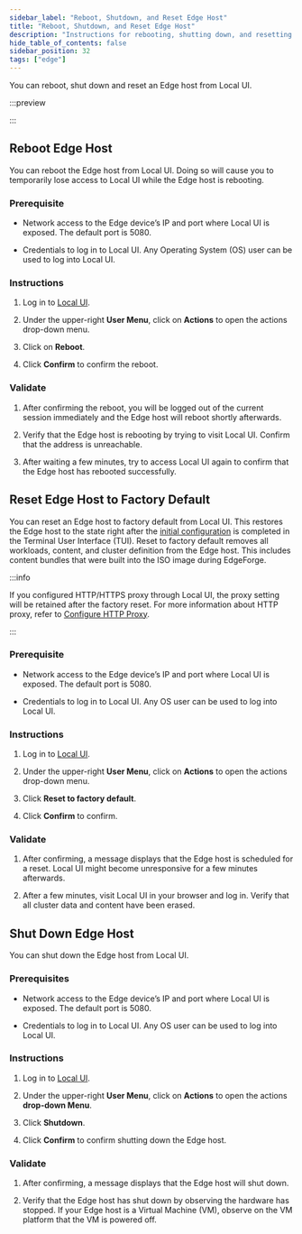 ```yaml
---
sidebar_label: "Reboot, Shutdown, and Reset Edge Host"
title: "Reboot, Shutdown, and Reset Edge Host"
description: "Instructions for rebooting, shutting down, and resetting Edge Host to factory default."
hide_table_of_contents: false
sidebar_position: 32
tags: ["edge"]
---
```


You can reboot, shut down and reset an Edge host from Local UI.

:::preview

:::

## Reboot Edge Host

You can reboot the Edge host from Local UI. Doing so will cause you to temporarily lose access to Local UI while the
Edge host is rebooting.

### Prerequisite

- Network access to the Edge device’s IP and port where Local UI is exposed. The default port is 5080.

- Credentials to log in to Local UI. Any Operating System (OS) user can be used to log into Local UI.

### Instructions

1. Log in to [Local UI](./access-console.md#log-in-to-local-ui).

2. Under the upper-right **User Menu**, click on **Actions** to open the actions drop-down menu.

3. Click on **Reboot**.

4. Click **Confirm** to confirm the reboot.

### Validate

1. After confirming the reboot, you will be logged out of the current session immediately and the Edge host will reboot
   shortly afterwards.

2. Verify that the Edge host is rebooting by trying to visit Local UI. Confirm that the address is unreachable.

3. After waiting a few minutes, try to access Local UI again to confirm that the Edge host has rebooted successfully.

## Reset Edge Host to Factory Default

You can reset an Edge host to factory default from Local UI. This restores the Edge host to the state right after the
[initial configuration](../../site-deployment/site-installation/initial-setup.md) is completed in the Terminal User
Interface (TUI). Reset to factory default removes all workloads, content, and cluster definition from the Edge host.
This includes content bundles that were built into the ISO image during EdgeForge.

:::info

If you configured HTTP/HTTPS proxy through Local UI, the proxy setting will be retained after the factory reset. For
more information about HTTP proxy, refer to [Configure HTTP Proxy](configure-proxy.md).

:::

### Prerequisite

- Network access to the Edge device’s IP and port where Local UI is exposed. The default port is 5080.

- Credentials to log in to Local UI. Any OS user can be used to log into Local UI.

### Instructions

1. Log in to [Local UI](./access-console.md#log-in-to-local-ui).

2. Under the upper-right **User Menu**, click on **Actions** to open the actions drop-down menu.

3. Click **Reset to factory default**.

4. Click **Confirm** to confirm.

### Validate

1. After confirming, a message displays that the Edge host is scheduled for a reset. Local UI might become unresponsive
   for a few minutes afterwards.

2. After a few minutes, visit Local UI in your browser and log in. Verify that all cluster data and content have been
   erased.

## Shut Down Edge Host

You can shut down the Edge host from Local UI.

### Prerequisites

- Network access to the Edge device’s IP and port where Local UI is exposed. The default port is 5080.

- Credentials to log in to Local UI. Any OS user can be used to log into Local UI.

### Instructions

1. Log in to [Local UI](./access-console.md#log-in-to-local-ui).

2. Under the upper-right **User Menu**, click on **Actions** to open the actions **drop-down Menu**.

3. Click **Shutdown**.

4. Click **Confirm** to confirm shutting down the Edge host.

### Validate

1. After confirming, a message displays that the Edge host will shut down.

2. Verify that the Edge host has shut down by observing the hardware has stopped. If your Edge host is a Virtual Machine
   (VM), observe on the VM platform that the VM is powered off.
